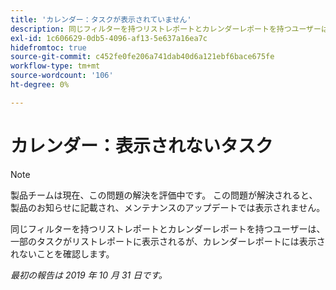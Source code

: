 ```yaml
---
title: 'カレンダー：タスクが表示されていません'
description: 同じフィルターを持つリストレポートとカレンダーレポートを持つユーザーは、一部のタスクがリストレポートに表示されるが、カレンダーレポートには表示されないことを確認します。
exl-id: 1c606629-0db5-4096-af13-5e637a16ea7c
hidefromtoc: true
source-git-commit: c452fe0fe206a741dab40d6a121ebf6bace675fe
workflow-type: tm+mt
source-wordcount: '106'
ht-degree: 0%

---
```


# カレンダー：表示されないタスク

>[!NOTE]
>
>製品チームは現在、この問題の解決を評価中です。 この問題が解決されると、製品のお知らせに記載され、メンテナンスのアップデートでは表示されません。

同じフィルターを持つリストレポートとカレンダーレポートを持つユーザーは、一部のタスクがリストレポートに表示されるが、カレンダーレポートには表示されないことを確認します。

_最初の報告は 2019 年 10 月 31 日です。_

